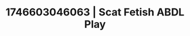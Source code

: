---
categories:
- Intimate storytelling
- Passionate kisses
- Intimate reveal
- AI-generated
- Naughty librarian
- Soft spanking
- ASMR
- Cosplay
image: /assets/images/1746603046063.webp
layout: post
seo:
  description: Featured content with premium Scat Fetish, ABDL Play. HD images available.
  keywords: Scat Fetish, ABDL Play
  og_image: /assets/images/1746603046063.webp
  schema_type: VisualArtwork
tags:
- '#1746603046063'
- Scat Fetish
- ABDL Play
title: 1746603046063 | Scat Fetish ABDL Play
---